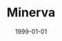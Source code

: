---
# name of the software
title: Minerva
# summary of the tool
description: Minerva is a suite of software tools for interpreting and interacting with complex images, organized around a guided analysis approach. The software enables fast sharing of large image data that is stored on Amazon S3 and viewed using a zoomable image viewer implemented using OpenSeadragon, making it ideal for integration into multi-omic browsers for data dissemination of tissue atlases. Check out the Minerva Wiki to learn more about the software and for news.
# thumbnail image, can be a logo too
image: software/minerva.png

# link to the publication
# maybe link to the entry on the publication page?
publication: 
# link to github repo
source code: https://github.com/labsyspharm/minerva-story
# link to micro-site
documentation: https://github.com/labsyspharm/minerva-story/wiki

# for sorting purpose
date: 1999-01-01
---
